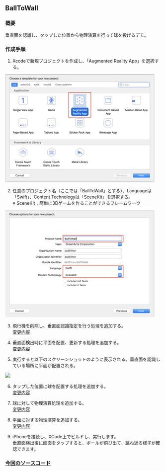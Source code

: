 ## BallToWall
### 概要
垂直面を認識し、タップした位置から物理演算を行って球を投げるデモ。
### 作成手順  

1. Xcodeで新規プロジェクトを作成し、「Augmented Reality App」を選択する。  
<img src="images/ball_to_wall_select_ar.png" width="480"/>   

2. 任意のプロジェクト名（ここでは「BallToWall」とする）、Languageは「Swift」、Content Technologyは「SceneKit」を選択する。  
※ SceneKit：簡単に3Dゲームを作ることができるフレームワーク  
<img src="images/ball_to_wall_select_swift_scene_kit.png" width="480"/>  

3. 飛行機を削除し、垂直面認識指定を行う処理を追加する。  
[変更内容](https://github.com/KantaiMishima/ARKit/commit/771027c1a18df5b7445072586dadd2a1ebd4a3ae)

4. 垂直面検出時に平面を配置、更新する処理を追加する。  
[変更内容](https://github.com/KantaiMishima/ARKit/commit/bbc6f32aef00a90aabfdc3ac51e2abe0ec94f7cd)

5. 実行すると以下のスクリーンショットのように表示される。垂直面を認識している場所に平面が配置される。  
<img src="https://user-images.githubusercontent.com/23329399/53168677-977d4980-361e-11e9-94ee-31eab111d27c.JPG" width="240"/>  

6. タップした位置に球を配置する処理を追加する。  
[変更内容](https://github.com/KantaiMishima/ARKit/commit/70ae1611bf0efc5bb209a44390338a8367d7c5f9)

7. 球に対して物理演算処理を追加する。  
[変更内容](https://github.com/KantaiMishima/ARKit/commit/ddededb45ca2ada5b811b44c79380c43d117d85c)

8. 平面に対する物理演算を追加する。  
[変更内容](https://github.com/KantaiMishima/ARKit/commit/114b3604a812afbfdb6e043c83684348b3dfe763)

9. iPhoneを接続し、XCode上でビルドし、実行します。  
垂直面検出後に画面をタップすると、ボールが飛び出て、跳ね返る様子が確認できます。


### [今回のソースコード](https://raw.githubusercontent.com/KantaiMishima/ARKit/master/BallToWall/BallToWall/ViewController.swift)
